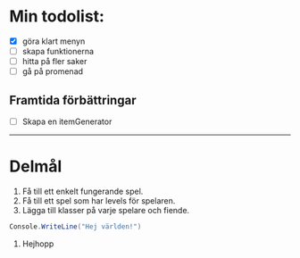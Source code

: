 # Min todolist:
- [X] göra klart menyn
- [ ] skapa funktionerna
- [ ] hitta på fler saker
- [ ] gå på promenad
## Framtida förbättringar
- [ ] Skapa en itemGenerator
---------------------------------------

# Delmål
1. Få till ett enkelt fungerande spel.
2. Få till ett spel som har levels för spelaren.
3. Lägga till klasser på varje spelare och fiende.

```csharp
Console.WriteLine("Hej världen!")

```

1. Hejhopp
